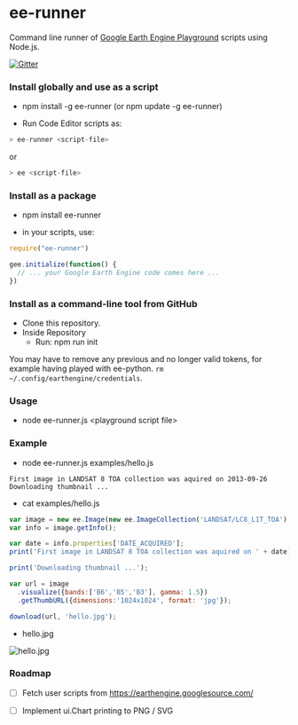# ee-runner

Command line runner of [Google Earth Engine Playground](https://ee-api.appspot.com/) scripts using Node.js.

[![Gitter](https://badges.gitter.im/gee-community/ee-runner.svg)](https://gitter.im/gee-community/ee-runner?utm_source=badge&utm_medium=badge&utm_campaign=pr-badge)

### Install globally and use as a script

* npm install -g ee-runner (or npm update -g ee-runner)


* Run Code Editor scripts as:

```javascript
> ee-runner <script-file>
```

or 

```javascript
> ee <script-file>
```


### Install as a package

* npm install ee-runner


* in your scripts, use:

```javascript
require("ee-runner")

gee.initialize(function() {
  // ... your Google Earth Engine code comes here ...
})

```


### Install as a command-line tool from GitHub

* Clone this repository.
* Inside Repository
  * Run: npm run init

You may have to remove any previous and no longer valid tokens, for example having played with ee-python.
```rm ~/.config/earthengine/credentials```.

### Usage
* node ee-runner.js \<playground script file\>

### Example

* node ee-runner.js examples/hello.js

```
First image in LANDSAT 8 TOA collection was aquired on 2013-09-26
Downloading thumbnail ...
```

* cat examples/hello.js

```javascript
var image = new ee.Image(new ee.ImageCollection('LANDSAT/LC8_L1T_TOA').first());
var info = image.getInfo();

var date = info.properties['DATE_ACQUIRED'];
print('First image in LANDSAT 8 TOA collection was aquired on ' + date);

print('Downloading thumbnail ...');

var url = image
  .visualize({bands:['B6','B5','B3'], gamma: 1.5})
  .getThumbURL({dimensions:'1024x1024', format: 'jpg'});

download(url, 'hello.jpg');

```

* hello.jpg

![hello.jpg](https://github.com/gena/ee-runner/blob/master/examples/hello.jpg?raw=true "Result")

### Roadmap

- [ ] Fetch user scripts from https://earthengine.googlesource.com/
- [ ] Implement ui.Chart printing to PNG / SVG

